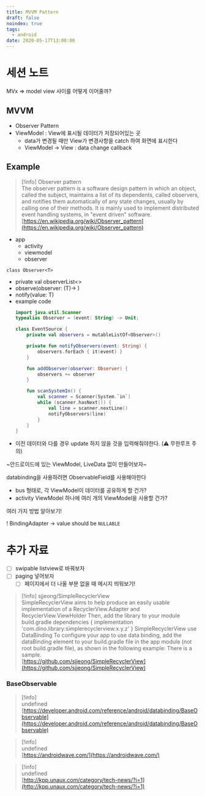 ```yaml
---
title: MVVM Pattern
draft: false
noindex: true
tags:
  - android
date: 2020-05-17T13:00:00
---
```

# 세션 노트

MVx ⇒ model view 사이를 어떻게 이어줄까?

## MVVM

- Observer Pattern
- ViewModel : View에 표시될 데이터가 저장되어있는 곳
    - data가 변경될 때만 View가 변경사항을 catch 하여 화면에 표시한다
    - ViewModel → View : data change callback

## Example

> [!info] Observer pattern  
> The observer pattern is a software design pattern in which an object, called the subject, maintains a list of its dependents, called observers, and notifies them automatically of any state changes, usually by calling one of their methods. It is mainly used to implement distributed event handling systems, in "event driven" software.  
> [https://en.wikipedia.org/wiki/Observer_pattern](https://en.wikipedia.org/wiki/Observer_pattern)

- app
    - activity
    - viewmodel
    - observer

`class Observer<T>`
- private val observerList<>
- observe(observer: (T)→ )
- notify(value: T)
- example code
	```kotlin
	import java.util.Scanner
	typealias Observer = (event: String) -> Unit;
	
	class EventSource {
		private val observers = mutableListOf<Observer>()
	
		private fun notifyObservers(event: String) {
			observers.forEach { it(event) }
		}
	
		fun addObserver(observer: Observer) {
			observers += observer
		}
	
		fun scanSystemIn() {
			val scanner = Scanner(System.`in`)
			while (scanner.hasNext()) {
				val line = scanner.nextLine()
				notifyObservers(line)
			}
		}
	}
	```
- 이전 데이터와 다를 경우 update 하지 않을 것을 입력해줘야한다. (⚠️ 무한루프 주의)

~안드로이드에 있는 ViewModel, LiveData 없이 만들어보자~

databinding을 사용하려면 ObservableField를 사용해야한다

- bus 형태로, 각 ViewModel이 데이터를 공유하게 할 건가?
- activity ViewModel 하나에 여러 개의 ViewModel을 사용할 건가?

여러 가지 방법 알아보기!

! BindingAdapter → value should be `NULLABLE`


# 추가 자료

- [ ] swipable listview로 바꿔보자
- [ ] paging 넣어보자
    - [ ] 페이지에서 더 나올 부분 없을 때 메시지 띄워보기!

> [!info] sjjeong/SimpleRecyclerView  
> SimpleRecyclerView aims to help produce an easily usable implementation of a RecyclerView.Adapter and RecyclerView.ViewHolder Then, add the library to your module build.gradle dependencies { implementation 'com.dino.library:simplerecyclerview:x.y.z' } SimpleRecyclerView use DataBinding To configure your app to use data binding, add the dataBinding element to your build.gradle file in the app module (not root build.gradle file), as shown in the following example: There is a sample.  
> [https://github.com/sjjeong/SimpleRecyclerView](https://github.com/sjjeong/SimpleRecyclerView)

### BaseObservable

> [!info]  
> undefined  
> [https://developer.android.com/reference/android/databinding/BaseObservable](https://developer.android.com/reference/android/databinding/BaseObservable)

> [!info]  
> undefined  
> [https://androidwave.com/](https://androidwave.com/)

> [!info]  
> undefined  
> [http://kpp.unaux.com/category/tech-news/?i=1](http://kpp.unaux.com/category/tech-news/?i=1)
